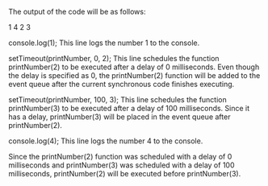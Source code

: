 The output of the code will be as follows:

1
4
2
3


console.log(1);
This line logs the number 1 to the console.

setTimeout(printNumber, 0, 2);
This line schedules the function printNumber(2) to be executed after a delay of 0 milliseconds. Even though the delay is specified as 0, the printNumber(2) function will be added to the event queue after the current synchronous code finishes executing.

setTimeout(printNumber, 100, 3);
This line schedules the function printNumber(3) to be executed after a delay of 100 milliseconds. Since it has a delay, printNumber(3) will be placed in the event queue after printNumber(2).

console.log(4);
This line logs the number 4 to the console.

Since the printNumber(2) function was scheduled with a delay of 0 milliseconds and printNumber(3) was scheduled with a delay of 100 milliseconds, printNumber(2) will be executed before printNumber(3).